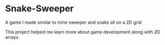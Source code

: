 # Snake-Sweeper
A game I made similar to mine sweeper and snake all on a 2D grid

This project helped me learn more about game development along with 2D arrays 
